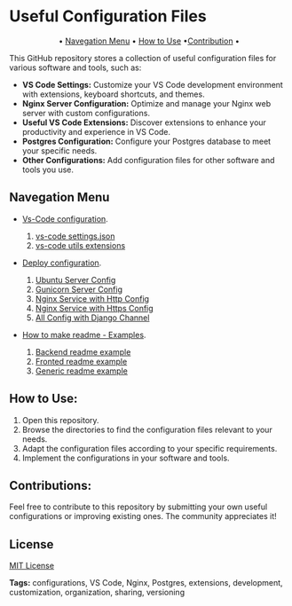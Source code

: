 # Useful Configuration Files

<p align="center">
 • <a href="#navegationMenu">Navegation Menu</a> 
 • <a href="#howToUse">How to Use</a> 
 •<a href="#contribution">Contribution</a> •
</p>

This GitHub repository stores a collection of useful configuration files for various software and tools, such as:

* **VS Code Settings:** Customize your VS Code development environment with extensions, keyboard shortcuts, and themes.
* **Nginx Server Configuration:** Optimize and manage your Nginx web server with custom configurations.
* **Useful VS Code Extensions:** Discover extensions to enhance your productivity and experience in VS Code.
* **Postgres Configuration:** Configure your Postgres database to meet your specific needs.
* **Other Configurations:** Add configuration files for other software and tools you use.


<h2 id="navegationMenu">Navegation Menu</h2>

* [Vs-Code configuration](./vs-code-config/).
    1. [vs-code settings.json](./vs-code-config/settings.json)
    2. [vs-code utils extensions](./vs-code-config/extensions.md)

* [Deploy configuration](./deploy/).
    1. [Ubuntu Server Config](./deploy/1.maquina.example.md)
    2. [Gunicorn Server Config](./deploy/2.gunicorn.example.md)
    3. [Nginx Service with Http Config](./deploy/3.nginx-http.example.md)
    4. [Nginx Service with Https Config](./deploy/4.nginx-https.example.md)
    5. [All Config with Django Channel](./deploy/README.md)

* [How to make readme - Examples](./readme/).
    1. [Backend readme example](./readme/backend.md)
    2. [Fronted readme example](./readme/frontend.md)
    3. [Generic readme example](./readme/README.md)



<h2 id="howToUse">How to Use:</h2>

1. Open this repository.
2. Browse the directories to find the configuration files relevant to your needs.
3. Adapt the configuration files according to your specific requirements.
4. Implement the configurations in your software and tools.

<h2 id="contribution">Contributions:</h2>

Feel free to contribute to this repository by submitting your own useful configurations or improving existing ones. The community appreciates it!


<h2 id="license">License</h2>

[MIT License](./LICENSE)

**Tags:** configurations, VS Code, Nginx, Postgres, extensions, development, customization, organization, sharing, versioning
